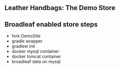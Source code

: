 Leather Handbags: The Demo Store
----------------------------------

Broadleaf enabled store steps
--------------------------------
- fork DemoSite
- gradle wrapper
- gradlew init
- docker mysql container
- docker tomcat container
- broadleaf data on mysql
